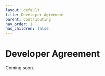 ```yaml
---
layout: default
title: Developer Agreement
parent: Contributing
nav_order: 1
has_children: false
---
```


# Developer Agreement

Coming soon.